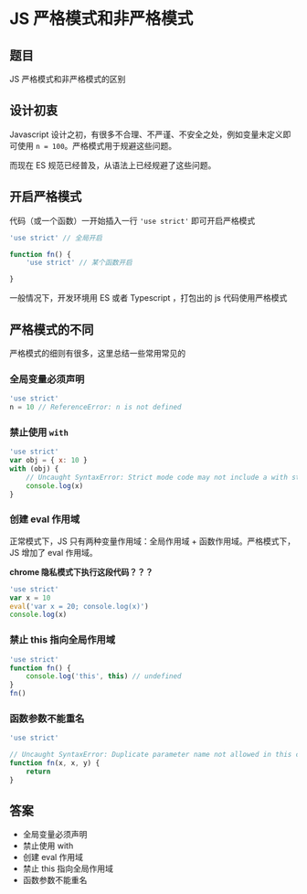 # JS 严格模式和非严格模式

## 题目

JS 严格模式和非严格模式的区别

## 设计初衷

Javascript 设计之初，有很多不合理、不严谨、不安全之处，例如变量未定义即可使用 `n = 100`。严格模式用于规避这些问题。

而现在 ES 规范已经普及，从语法上已经规避了这些问题。

## 开启严格模式

代码（或一个函数）一开始插入一行 `'use strict'` 即可开启严格模式

```js
'use strict' // 全局开启

function fn() {
    'use strict' // 某个函数开启

}
```

一般情况下，开发环境用 ES 或者 Typescript ，打包出的 js 代码使用严格模式

## 严格模式的不同

严格模式的细则有很多，这里总结一些常用常见的

### 全局变量必须声明

```js
'use strict'
n = 10 // ReferenceError: n is not defined
```

### 禁止使用 `with`

```js
'use strict'
var obj = { x: 10 }
with (obj) {
    // Uncaught SyntaxError: Strict mode code may not include a with statement
    console.log(x)
}
```

### 创建 eval 作用域

正常模式下，JS 只有两种变量作用域：全局作用域 + 函数作用域。严格模式下，JS 增加了 eval 作用域。

**chrome 隐私模式下执行这段代码？？？**

```js
'use strict'
var x = 10
eval('var x = 20; console.log(x)')
console.log(x)
```

### 禁止 this 指向全局作用域

```js
'use strict'
function fn() {
    console.log('this', this) // undefined
}
fn()
```

### 函数参数不能重名

```js
'use strict'

// Uncaught SyntaxError: Duplicate parameter name not allowed in this context
function fn(x, x, y) {
    return
}
```

## 答案

- 全局变量必须声明
- 禁止使用 with
- 创建 eval 作用域
- 禁止 this 指向全局作用域
- 函数参数不能重名
